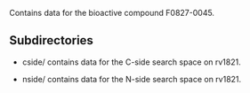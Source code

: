 Contains data for the bioactive compound F0827-0045.

## Subdirectories

- cside/ contains data for the C-side search space on rv1821.

- nside/ contains data for the N-side search space on rv1821.

